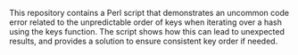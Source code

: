 This repository contains a Perl script that demonstrates an uncommon code error related to the unpredictable order of keys when iterating over a hash using the keys function. The script shows how this can lead to unexpected results, and provides a solution to ensure consistent key order if needed.
